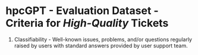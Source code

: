 # hpcGPT - Evaluation Dataset - Criteria for *High-Quality* Tickets

1. Classifiability - Well-known issues, problems, and/or questions regularly raised by users with standard answers provided by user support team.
